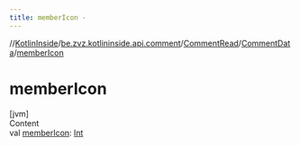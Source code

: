 ```yaml
---
title: memberIcon -
---
```

//[KotlinInside](../../../index.md)/[be.zvz.kotlininside.api.comment](../../index.md)/[CommentRead](../index.md)/[CommentData](index.md)/[memberIcon](member-icon.md)



# memberIcon  
[jvm]  
Content  
val [memberIcon](member-icon.md): [Int](https://kotlinlang.org/api/latest/jvm/stdlib/kotlin/-int/index.html)  



